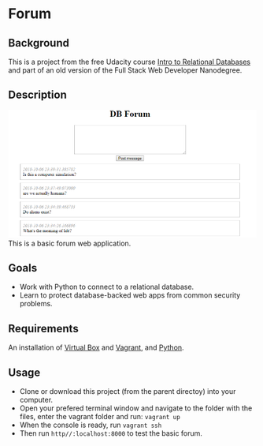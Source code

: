 # Forum
## Background
This is a project from the free Udacity course [Intro to Relational Databases](https://www.udacity.com/course/intro-to-relational-databases--ud197) and part of an old version of the Full Stack Web Developer Nanodegree.

## Description

![Forum preview](preview.png)
This is a basic forum web application.

## Goals
* Work with Python to connect to a relational database.
* Learn to protect database-backed web apps from common security problems.


## Requirements
An installation of [Virtual Box](https://www.virtualbox.org/wiki/Downloads) and [Vagrant](https://www.vagrantup.com/downloads.html), and [Python](https://www.python.org/downloads/).

## Usage

* Clone or download this project (from the parent directoy) into your computer.
* Open your prefered terminal window and navigate to the folder with the files, enter the vagrant folder and run:
`vagrant up`
* When the console is ready, run `vagrant ssh`
* Then run `http//:localhost:8000` to test the basic forum.
